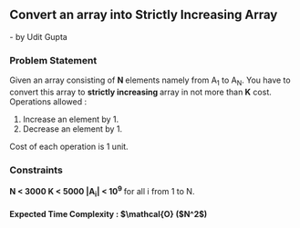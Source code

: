<h2> Convert an array into Strictly Increasing Array </h2>
- by Udit Gupta

<h3> Problem Statement </h3>

Given an array consisting of <b> N </b> elements namely from A<sub>1</sub> to A<sub>N</sub>. You have to convert this array to <strong>strictly increasing </strong> array in not more than <strong> K</strong> cost. 
Operations allowed :
1. Increase an element by 1.
2. Decrease an element by 1.

Cost of each operation is 1 unit.

<h3> Constraints </h3>
<b> N < 3000 </b>
<b> K < 5000 </b>
<b> |A<sub>i</sub>| < 10<sup>9</sup> </b> for all i from 1 to N.

  <h4> Expected Time Complexity : $\mathcal{O} ($N^2$)</h4>
  
